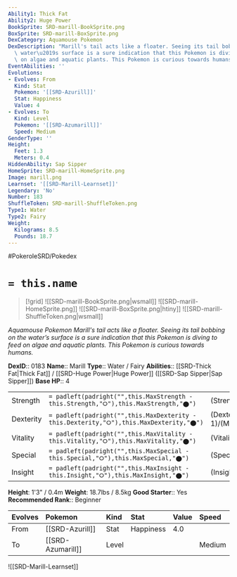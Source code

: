 ```yaml
---
Ability1: Thick Fat
Ability2: Huge Power
BookSprite: SRD-marill-BookSprite.png
BoxSprite: SRD-marill-BoxSprite.png
DexCategory: Aquamouse Pokemon
DexDescription: "Marill's tail acts like a floater. Seeing its tail bobbing on the\
  \ water\u2019s surface is a sure indication that this Pokemon is diving to feed\
  \ on algae and aquatic plants. This Pokemon is curious towards humans."
EventAbilities: ''
Evolutions:
- Evolves: From
  Kind: Stat
  Pokemon: '[[SRD-Azurill]]'
  Stat: Happiness
  Value: 4
- Evolves: To
  Kind: Level
  Pokemon: '[[SRD-Azumarill]]'
  Speed: Medium
GenderType: ''
Height:
  Feet: 1.3
  Meters: 0.4
HiddenAbility: Sap Sipper
HomeSprite: SRD-marill-HomeSprite.png
Image: marill.png
Learnset: '[[SRD-Marill-Learnset]]'
Legendary: 'No'
Number: 183
ShuffleToken: SRD-marill-ShuffleToken.png
Type1: Water
Type2: Fairy
Weight:
  Kilograms: 8.5
  Pounds: 18.7
---
```


#PokeroleSRD/Pokedex

# `= this.name`

> [!grid]
> ![[SRD-marill-BookSprite.png|wsmall]]
> ![[SRD-marill-HomeSprite.png]]
> ![[SRD-marill-BoxSprite.png|htiny]]
> ![[SRD-marill-ShuffleToken.png|wsmall]]


*Aquamouse Pokemon*
*Marill's tail acts like a floater. Seeing its tail bobbing on the water’s surface is a sure indication that this Pokemon is diving to feed on algae and aquatic plants. This Pokemon is curious towards humans.*

**DexID**:: 0183
**Name**:: Marill
**Type**:: Water / Fairy
**Abilities**:: [[SRD-Thick Fat|Thick Fat]] / [[SRD-Huge Power|Huge Power]] ([[SRD-Sap Sipper|Sap Sipper]])
**Base HP**:: 4

|           |                                                                                        |                                          |
| --------- | -------------------------------------------------------------------------------------- | ---------------------------------------- |
| Strength  | `= padleft(padright("",this.MaxStrength - this.Strength,"⭘"),this.MaxStrength,"⬤")`    | (Strength::1)/(MaxStrength::3)   |
| Dexterity | `= padleft(padright("",this.MaxDexterity - this.Dexterity,"⭘"),this.MaxDexterity,"⬤")` | (Dexterity:: 1)/(MaxDexterity::3) |
| Vitality  | `= padleft(padright("",this.MaxVitality - this.Vitality,"⭘"),this.MaxVitality,"⬤")`    | (Vitality::2)/(MaxVitality::4)   |
| Special   | `= padleft(padright("",this.MaxSpecial - this.Special,"⭘"),this.MaxSpecial,"⬤")`       | (Special::1)/(MaxSpecial::3)     |
| Insight   | `= padleft(padright("",this.MaxInsight - this.Insight,"⭘"),this.MaxInsight,"⬤")`       | (Insight::2)/(MaxInsight::4)     |

**Height**: 1'3" / 0.4m
**Weight**: 18.7lbs / 8.5kg
**Good Starter**:: Yes
**Recommended Rank**:: Beginner

| Evolves   | Pokemon           | Kind   | Stat      | Value   | Speed   |
|:----------|:------------------|:-------|:----------|:--------|:--------|
| From      | [[SRD-Azurill]]   | Stat   | Happiness | 4.0     |         |
| To        | [[SRD-Azumarill]] | Level  |           |         | Medium  |

![[SRD-Marill-Learnset]]